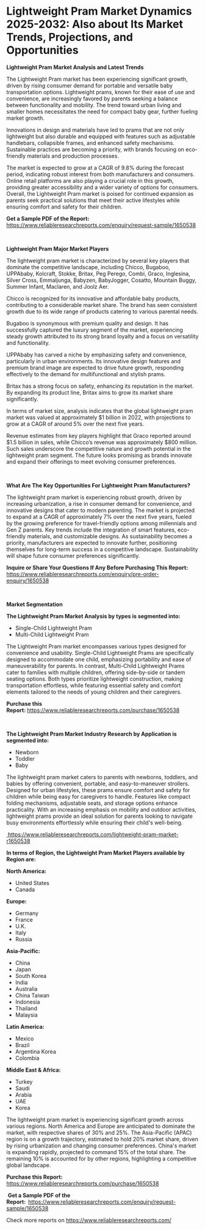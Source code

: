 <p><h1>Lightweight Pram Market Dynamics 2025-2032: Also about Its Market Trends, Projections, and Opportunities</h1></p><p><strong>Lightweight Pram Market Analysis and Latest Trends</strong></p>
<p><p>The Lightweight Pram market has been experiencing significant growth, driven by rising consumer demand for portable and versatile baby transportation options. Lightweight prams, known for their ease of use and convenience, are increasingly favored by parents seeking a balance between functionality and mobility. The trend toward urban living and smaller homes necessitates the need for compact baby gear, further fueling market growth.</p><p>Innovations in design and materials have led to prams that are not only lightweight but also durable and equipped with features such as adjustable handlebars, collapsible frames, and enhanced safety mechanisms. Sustainable practices are becoming a priority, with brands focusing on eco-friendly materials and production processes.</p><p>The market is expected to grow at a CAGR of 9.8% during the forecast period, indicating robust interest from both manufacturers and consumers. Online retail platforms are also playing a crucial role in this growth, providing greater accessibility and a wider variety of options for consumers. Overall, the Lightweight Pram market is poised for continued expansion as parents seek practical solutions that meet their active lifestyles while ensuring comfort and safety for their children.</p></p>
<p><strong>Get a Sample PDF of the Report:&nbsp;</strong> <a href="https://www.reliableresearchreports.com/enquiry/request-sample/1650538?utm_campaign=2211&utm_medium=2&utm_source=Github&utm_content=ia&utm_term=06022025&utm_id=lightweight-pram">https://www.reliableresearchreports.com/enquiry/request-sample/1650538</a></p>
<p>&nbsp;</p>
<p><strong>Lightweight Pram Major Market Players</strong></p>
<p><p>The lightweight pram market is characterized by several key players that dominate the competitive landscape, including Chicco, Bugaboo, UPPAbaby, Kolcraft, Stokke, Britax, Peg Perego, Combi, Graco, Inglesina, Silver Cross, Emmaljunga, Babyzen, BabyJogger, Cosatto, Mountain Buggy, Summer Infant, Maclaren, and Joolz Aer. </p><p>Chicco is recognized for its innovative and affordable baby products, contributing to a considerable market share. The brand has seen consistent growth due to its wide range of products catering to various parental needs.</p><p>Bugaboo is synonymous with premium quality and design. It has successfully captured the luxury segment of the market, experiencing steady growth attributed to its strong brand loyalty and a focus on versatility and functionality.</p><p>UPPAbaby has carved a niche by emphasizing safety and convenience, particularly in urban environments. Its innovative design features and premium brand image are expected to drive future growth, responding effectively to the demand for multifunctional and stylish prams.</p><p>Britax has a strong focus on safety, enhancing its reputation in the market. By expanding its product line, Britax aims to grow its market share significantly. </p><p>In terms of market size, analysis indicates that the global lightweight pram market was valued at approximately $1 billion in 2022, with projections to grow at a CAGR of around 5% over the next five years. </p><p>Revenue estimates from key players highlight that Graco reported around $1.5 billion in sales, while Chicco’s revenue was approximately $800 million. Such sales underscore the competitive nature and growth potential in the lightweight pram segment. The future looks promising as brands innovate and expand their offerings to meet evolving consumer preferences.</p></p>
<p>&nbsp;</p>
<p><strong>What Are The Key Opportunities For Lightweight Pram Manufacturers?</strong></p>
<p><p>The lightweight pram market is experiencing robust growth, driven by increasing urbanization, a rise in consumer demand for convenience, and innovative designs that cater to modern parenting. The market is projected to expand at a CAGR of approximately 7% over the next five years, fueled by the growing preference for travel-friendly options among millennials and Gen Z parents. Key trends include the integration of smart features, eco-friendly materials, and customizable designs. As sustainability becomes a priority, manufacturers are expected to innovate further, positioning themselves for long-term success in a competitive landscape. Sustainability will shape future consumer preferences significantly.</p></p>
<p><strong>Inquire or Share Your Questions If Any Before Purchasing This Report:</strong> <a href="https://www.reliableresearchreports.com/enquiry/pre-order-enquiry/1650538?utm_campaign=2211&utm_medium=2&utm_source=Github&utm_content=ia&utm_term=06022025&utm_id=lightweight-pram">https://www.reliableresearchreports.com/enquiry/pre-order-enquiry/1650538</a></p>
<p>&nbsp;</p>
<p><strong>Market Segmentation</strong></p>
<p><strong>The Lightweight Pram Market Analysis by types is segmented into:</strong></p>
<p><ul><li>Single-Child Lightweight Pram</li><li>Multi-Child Lightweight Pram</li></ul></p>
<p><p>The Lightweight Pram market encompasses various types designed for convenience and usability. Single-Child Lightweight Prams are specifically designed to accommodate one child, emphasizing portability and ease of maneuverability for parents. In contrast, Multi-Child Lightweight Prams cater to families with multiple children, offering side-by-side or tandem seating options. Both types prioritize lightweight construction, making transportation effortless, while featuring essential safety and comfort elements tailored to the needs of young children and their caregivers.</p></p>
<p><strong>Purchase this Report:&nbsp;</strong><a href="https://www.reliableresearchreports.com/purchase/1650538?utm_campaign=2211&utm_medium=2&utm_source=Github&utm_content=ia&utm_term=06022025&utm_id=lightweight-pram">https://www.reliableresearchreports.com/purchase/1650538</a></p>
<p>&nbsp;</p>
<p><strong>The Lightweight Pram Market Industry Research by Application is segmented into:</strong></p>
<p><ul><li>Newborn</li><li>Toddler</li><li>Baby</li></ul></p>
<p><p>The lightweight pram market caters to parents with newborns, toddlers, and babies by offering convenient, portable, and easy-to-maneuver strollers. Designed for urban lifestyles, these prams ensure comfort and safety for children while being easy for caregivers to handle. Features like compact folding mechanisms, adjustable seats, and storage options enhance practicality. With an increasing emphasis on mobility and outdoor activities, lightweight prams provide an ideal solution for parents looking to navigate busy environments effortlessly while ensuring their child's well-being.</p></p>
<p><a href="https://www.reliableresearchreports.com/lightweight-pram-market-r1650538?utm_campaign=2211&utm_medium=2&utm_source=Github&utm_content=ia&utm_term=06022025&utm_id=lightweight-pram">&nbsp;https://www.reliableresearchreports.com/lightweight-pram-market-r1650538</a></p>
<p><strong>In terms of Region, the Lightweight Pram Market Players available by Region are:</strong></p>
<p>
    <p> <strong> North America: </strong>
        <ul>
            <li>United States</li>
            <li>Canada</li>
        </ul>
        </p> 
    <p> <strong> Europe: </strong>
        <ul>
            <li>Germany</li>
            <li>France</li>
            <li>U.K.</li>
            <li>Italy</li>
            <li>Russia</li>
        </ul>
        </p> 
    <p> <strong> Asia-Pacific: </strong>
        <ul>
            <li>China</li>
            <li>Japan</li>
            <li>South Korea</li>
            <li>India</li>
            <li>Australia</li>
            <li>China Taiwan</li>
            <li>Indonesia</li>
            <li>Thailand</li>
            <li>Malaysia</li>
        </ul>
        </p> 
    <p> <strong> Latin America: </strong>
        <ul>
            <li>Mexico</li>
            <li>Brazil</li>
            <li>Argentina Korea</li>
            <li>Colombia</li>
        </ul>
        </p> 
    <p> <strong> Middle East & Africa: </strong>
        <ul>
            <li>Turkey</li>
            <li>Saudi</li>
            <li>Arabia</li>
            <li>UAE</li>
            <li>Korea</li>
        </ul>
    </p>
    </p>
<p><p>The lightweight pram market is experiencing significant growth across various regions. North America and Europe are anticipated to dominate the market, with respective shares of 30% and 25%. The Asia-Pacific (APAC) region is on a growth trajectory, estimated to hold 20% market share, driven by rising urbanization and changing consumer preferences. China's market is expanding rapidly, projected to command 15% of the total share. The remaining 10% is accounted for by other regions, highlighting a competitive global landscape.</p></p>
<p><strong>Purchase this Report: </strong><a href="https://www.reliableresearchreports.com/purchase/1650538?utm_campaign=2211&utm_medium=2&utm_source=Github&utm_content=ia&utm_term=06022025&utm_id=lightweight-pram">https://www.reliableresearchreports.com/purchase/1650538</a></p>
<p>&nbsp;<strong>Get a Sample PDF of the Report:&nbsp;&nbsp;</strong><a href="https://www.reliableresearchreports.com/enquiry/request-sample/1650538?utm_campaign=2211&utm_medium=2&utm_source=Github&utm_content=ia&utm_term=06022025&utm_id=lightweight-pram">https://www.reliableresearchreports.com/enquiry/request-sample/1650538</a></p>
<p><strong></strong></p>
<p>Check more reports on <a href="https://www.reliableresearchreports.com/?utm_campaign=2211&utm_medium=2&utm_source=Github&utm_content=ia&utm_term=06022025&utm_id=lightweight-pram">https://www.reliableresearchreports.com/</a></p>